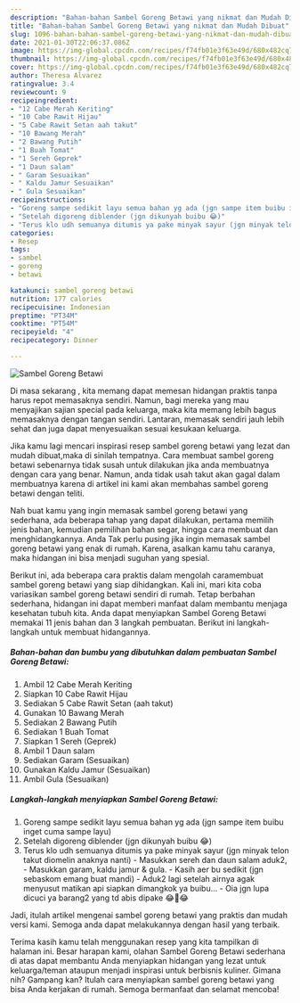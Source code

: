 ```yaml
---
description: "Bahan-bahan Sambel Goreng Betawi yang nikmat dan Mudah Dibuat"
title: "Bahan-bahan Sambel Goreng Betawi yang nikmat dan Mudah Dibuat"
slug: 1096-bahan-bahan-sambel-goreng-betawi-yang-nikmat-dan-mudah-dibuat
date: 2021-01-30T22:06:37.086Z
image: https://img-global.cpcdn.com/recipes/f74fb01e3f63e49d/680x482cq70/sambel-goreng-betawi-foto-resep-utama.jpg
thumbnail: https://img-global.cpcdn.com/recipes/f74fb01e3f63e49d/680x482cq70/sambel-goreng-betawi-foto-resep-utama.jpg
cover: https://img-global.cpcdn.com/recipes/f74fb01e3f63e49d/680x482cq70/sambel-goreng-betawi-foto-resep-utama.jpg
author: Theresa Alvarez
ratingvalue: 3.4
reviewcount: 9
recipeingredient:
- "12 Cabe Merah Keriting"
- "10 Cabe Rawit Hijau"
- "5 Cabe Rawit Setan aah takut"
- "10 Bawang Merah"
- "2 Bawang Putih"
- "1 Buah Tomat"
- "1 Sereh Geprek"
- "1 Daun salam"
- " Garam Sesuaikan"
- " Kaldu Jamur Sesuaikan"
- " Gula Sesuaikan"
recipeinstructions:
- "Goreng sampe sedikit layu semua bahan yg ada (jgn sampe item buibu inget cuma sampe layu)"
- "Setelah digoreng diblender (jgn dikunyah buibu 😂)"
- "Terus klo udh semuanya ditumis ya pake minyak sayur (jgn minyak telon takut diomelin anaknya nanti)  Masukkan sereh dan daun salam aduk2, Masukkan garam, kaldu jamur &amp; gula. Kasih aer bu sedikit (jgn sebaskom emang buat mandi) Aduk2 lagi setelah airnya agak menyusut matikan api siapkan dimangkok ya buibu... Oia jgn lupa dicuci ya barang2 yang td abis dipake 😂🤣😂"
categories:
- Resep
tags:
- sambel
- goreng
- betawi

katakunci: sambel goreng betawi 
nutrition: 177 calories
recipecuisine: Indonesian
preptime: "PT34M"
cooktime: "PT54M"
recipeyield: "4"
recipecategory: Dinner

---
```



![Sambel Goreng Betawi](https://img-global.cpcdn.com/recipes/f74fb01e3f63e49d/680x482cq70/sambel-goreng-betawi-foto-resep-utama.jpg)

Di masa  sekarang , kita memang dapat memesan hidangan praktis tanpa harus repot memasaknya sendiri. Namun, bagi mereka yang mau menyajikan sajian special pada keluarga, maka kita memang lebih bagus memasaknya dengan tangan sendiri. Lantaran, memasak sendiri jauh lebih sehat dan juga dapat menyesuaikan sesuai kesukaan keluarga.

Jika kamu lagi mencari inspirasi resep sambel goreng betawi yang lezat dan mudah dibuat,maka di sinilah tempatnya. Cara membuat sambel goreng betawi  sebenarnya tidak susah untuk dilakukan jika anda membuatnya dengan cara yang benar. Namun, anda tidak usah takut akan gagal dalam membuatnya 
karena di artikel ini kami akan membahas sambel goreng betawi dengan teliti.  



Nah buat kamu yang ingin memasak sambel goreng betawi yang sederhana, ada beberapa tahap yang dapat dilakukan, pertama memilih jenis bahan, kemudian pemilihan bahan segar, hingga cara membuat dan menghidangkannya. Anda Tak perlu pusing jika ingin memasak sambel goreng betawi yang enak di rumah. Karena, asalkan kamu  tahu caranya, maka hidangan ini bisa menjadi suguhan yang spesial.

Berikut ini, ada beberapa cara praktis  dalam mengolah caramembuat sambel goreng betawi yang siap dihidangkan. Kali ini, mari kita coba variasikan sambel goreng betawi sendiri di rumah. Tetap berbahan sederhana, hidangan ini dapat memberi manfaat dalam membantu menjaga kesehatan tubuh kita. Anda dapat menyiapkan Sambel Goreng Betawi memakai 11 jenis bahan dan 3 langkah pembuatan. Berikut ini langkah-langkah untuk membuat hidangannya.

<!--inarticleads1-->

##### Bahan-bahan dan bumbu yang dibutuhkan dalam pembuatan Sambel Goreng Betawi:

1. Ambil 12 Cabe Merah Keriting
1. Siapkan 10 Cabe Rawit Hijau
1. Sediakan 5 Cabe Rawit Setan (aah takut)
1. Gunakan 10 Bawang Merah
1. Sediakan 2 Bawang Putih
1. Sediakan 1 Buah Tomat
1. Siapkan 1 Sereh (Geprek)
1. Ambil 1 Daun salam
1. Sediakan  Garam (Sesuaikan)
1. Gunakan  Kaldu Jamur (Sesuaikan)
1. Ambil  Gula (Sesuaikan)




<!--inarticleads2-->

##### Langkah-langkah menyiapkan Sambel Goreng Betawi:

1. Goreng sampe sedikit layu semua bahan yg ada (jgn sampe item buibu inget cuma sampe layu)
1. Setelah digoreng diblender (jgn dikunyah buibu 😂)
1. Terus klo udh semuanya ditumis ya pake minyak sayur (jgn minyak telon takut diomelin anaknya nanti)  - Masukkan sereh dan daun salam aduk2, - Masukkan garam, kaldu jamur &amp; gula. - Kasih aer bu sedikit (jgn sebaskom emang buat mandi) - Aduk2 lagi setelah airnya agak menyusut matikan api siapkan dimangkok ya buibu... - Oia jgn lupa dicuci ya barang2 yang td abis dipake 😂🤣😂




Jadi, itulah artikel mengenai  sambel goreng betawi  yang praktis dan mudah versi kami. Semoga anda dapat melakukannya dengan hasil yang terbaik. 

Terima kasih kamu telah menggunakan resep yang kita tampilkan di halaman ini. Besar harapan kami, olahan  Sambel Goreng Betawi sederhana di atas dapat membantu Anda menyiapkan hidangan yang lezat untuk keluarga/teman ataupun menjadi inspirasi untuk berbisnis kuliner. Gimana nih? Gampang kan? Itulah cara menyiapkan sambel goreng betawi yang bisa Anda kerjakan di rumah. Semoga bermanfaat dan selamat mencoba!

